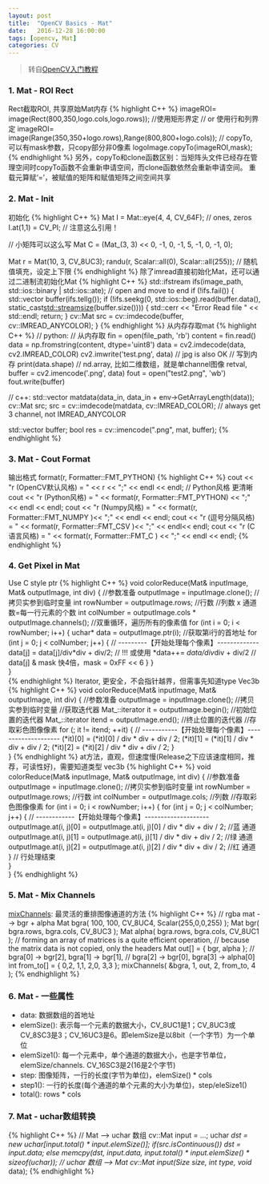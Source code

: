 ```yaml
---
layout: post
title:  "OpenCV Basics - Mat"
date:   2016-12-28 16:00:00
tags: [opencv, Mat]
categories: CV
---
```


> 转自[OpenCV入门教程](http://blog.csdn.net/zhmxy555/article/category/1923021)

### 1. Mat - ROI Rect
Rect截取ROI, 共享原始Mat内存
{% highlight C++ %}
imageROI= image(Rect(800,350,logo.cols,logo.rows));  //使用矩形界定
// or 使用行和列界定
imageROI= image(Range(350,350+logo.rows),Range(800,800+logo.cols));
// copyTo, 可以有mask参数，只copy部分非0像素
logoImage.copyTo(imageROI,mask);
{% endhighlight %}
另外，copyTo和clone函数区别：当矩阵头文件已经存在管理空间时copyTo函数不会重新申请空间，而clone函数依然会重新申请空间。
重载元算赋‘=’，被赋值的矩阵和赋值矩阵之间空间共享

### 2. Mat - Init
初始化
{% highlight C++ %}
Mat I = Mat::eye(4, 4, CV_64F);  // ones, zeros
I.at<double>(1,1) = CV_PI;  // 注意这么引用！

// 小矩阵可以这么写
Mat C = (Mat_<double>(3, 3) << 0, -1, 0, -1, 5, -1, 0, -1, 0);

Mat r = Mat(10, 3, CV_8UC3);
randu(r, Scalar::all(0), Scalar::all(255)); // 随机值填充，设定上下限
{% endhighlight %}
除了imread直接初始化Mat，还可以通过二进制流初始化Mat
{% highlight C++ %}
std::ifstream ifs(image_path, std::ios::binary | std::ios::ate);  // open and move to end
if (!ifs.fail()) {
    std::vector<char> buffer(ifs.tellg());
    if (!ifs.seekg(0, std::ios::beg).read(buffer.data(), static_cast<std::streamsize>(buffer.size()))) {
        std::cerr << "Error Read file " << std::endl;
        return;
    }
    cv::Mat src = cv::imdecode(buffer, cv::IMREAD_ANYCOLOR);
}
{% endhighlight %}
从内存存取mat
{% highlight C++ %}
// python:
// 从内存取
fin = open(file_path, 'rb')
content = fin.read()
data = np.fromstring(content, dtype='uint8')
data = cv2.imdecode(data, cv2.IMREAD_COLOR)
cv2.imwrite('test.png', data)  // jpg is also OK
// 写到内存
print(data.shape)  // nd.array, 比如二维数组，就是单channel图像
retval, buffer = cv2.imencode('.png', data)
fout = open("test2.png", 'wb')
fout.write(buffer)

// c++:
std::vector<uchar> matdata(data_in, data_in + env->GetArrayLength(data));
cv::Mat src;
src = cv::imdecode(matdata, cv::IMREAD_COLOR);  // always get 3 channel, not IMREAD_ANYCOLOR

std::vector<uchar> buffer;
bool res = cv::imencode(".png", mat, buffer);
{% endhighlight %}

### 3. Mat - Cout Format
输出格式 format(r, Formatter::FMT_PYTHON)
{% highlight C++ %}
cout << "r (OpenCV默认风格) = " << r << ";" << endl << endl;
// Python风格 更清晰
cout << "r (Python风格) = " << format(r, Formatter::FMT_PYTHON) << ";" << endl << endl;
cout << "r (Numpy风格) = " <<  format(r, Formatter::FMT_NUMPY )<< ";" << endl << endl;
cout << "r (逗号分隔风格) = " << format(r, Formatter::FMT_CSV   )<< ";" << endl<< endl;
cout << "r (C语言风格) = " <<  format(r, Formatter::FMT_C     ) << ";" << endl << endl;
{% endhighlight %}

### 4. Get Pixel in Mat
Use C style ptr
{% highlight C++ %}
void colorReduce(Mat& inputImage, Mat& outputImage, int div) {
  //参数准备
  outputImage = inputImage.clone();  //拷贝实参到临时变量
  int rowNumber = outputImage.rows;  //行数
  //列数 x 通道数=每一行元素的个数
  int colNumber = outputImage.cols * outputImage.channels();
  //双重循环，遍历所有的像素值
  for (int i = 0; i < rowNumber; i++) {
    uchar* data = outputImage.ptr<uchar>(i);  //获取第i行的首地址
    for (int j = 0; j < colNumber; j++) {
      // ---------【开始处理每个像素】-------------
      data[j] = data[j]/div*div + div/2;
      // !!! 或使用 *data++= *data/div*div + div/2
      // data[j] & mask 快4倍，mask = 0xFF << 6
		}
	}  
}  
{% endhighlight %}
Iterator, 更安全，不会指针越界，但需事先知道type Vec3b
{% highlight C++ %}
void colorReduce(Mat& inputImage, Mat& outputImage, int div) {
  //参数准备
  outputImage = inputImage.clone();  //拷贝实参到临时变量
  //获取迭代器
  Mat_<Vec3b>::iterator it = outputImage.begin<Vec3b>();  //初始位置的迭代器
  Mat_<Vec3b>::iterator itend = outputImage.end<Vec3b>();  //终止位置的迭代器
  //存取彩色图像像素
  for (; it != itend; ++it) {
    // -----------【开始处理每个像素】--------------------
    (*it)[0] = (*it)[0] / div * div + div / 2;
    (*it)[1] = (*it)[1] / div * div + div / 2;
    (*it)[2] = (*it)[2] / div * div + div / 2;
	}  
}
{% endhighlight %}
at方法，直观，但速度慢(Release之下应该速度相同，推荐，可读性好)，需要知道类型 vec3b
{% highlight C++ %}
void colorReduce(Mat& inputImage, Mat& outputImage, int div) {
  //参数准备
  outputImage = inputImage.clone();  //拷贝实参到临时变量
  int rowNumber = outputImage.rows;  //行数
  int colNumber = outputImage.cols;  //列数
  //存取彩色图像像素
  for (int i = 0; i < rowNumber; i++) {
    for (int j = 0; j < colNumber; j++) {
      // ------------【开始处理每个像素】--------------------
      outputImage.at<Vec3b>(i, j)[0] =
          outputImage.at<Vec3b>(i, j)[0] / div * div + div / 2;  //蓝 通道
      outputImage.at<Vec3b>(i, j)[1] =
          outputImage.at<Vec3b>(i, j)[1] / div * div + div / 2;  //绿 通道
      outputImage.at<Vec3b>(i, j)[2] =
          outputImage.at<Vec3b>(i, j)[2] / div * div + div / 2;  //红 通道
    }  // 行处理结束     
	}  
}
{% endhighlight %}

### 5. Mat - Mix Channels
[mixChannels](http://docs.opencv.org/3.1.0/d2/de8/group__core__array.html#ga51d768c270a1cdd3497255017c4504be): 最灵活的重排图像通道的方法
{% highlight C++ %}
// rgba mat --> bgr + alpha
Mat bgra( 100, 100, CV_8UC4, Scalar(255,0,0,255) );
Mat bgr( bgra.rows, bgra.cols, CV_8UC3 );
Mat alpha( bgra.rows, bgra.cols, CV_8UC1 );
// forming an array of matrices is a quite efficient operation,
// because the matrix data is not copied, only the headers
Mat out[] = { bgr, alpha };
// bgra[0] -> bgr[2], bgra[1] -> bgr[1],
// bgra[2] -> bgr[0], bgra[3] -> alpha[0]
int from_to[] = { 0,2, 1,1, 2,0, 3,3 };
mixChannels( &bgra, 1, out, 2, from_to, 4 );
{% endhighlight %}

### 6. Mat - 一些属性
* data: 数据数组的首地址
* elemSize(): 表示每一个元素的数据大小，CV_8UC1是1；CV_8UC3或CV_8SC3是3；CV_16UC3是6。即elemSize是以8bit（一个字节）为一个单位
* elemSize1(): 每一个元素中，单个通道的数据大小，也是字节单位，elemSize/channels. CV_16SC3是2(16是2个字节)
* step: 图像矩阵，一行的长度(字节为单位)，elemSize() * cols
* step1(): 一行的长度(每个通道的单个元素的大小为单位)，step/eleSize1()
* total(): rows * cols

### 7. Mat - uchar数组转换
{% highlight C++ %}
// Mat --> uchar 数组
cv::Mat input = ...;
uchar *dst = new uchar[input.total() * input.elemSize()];
if(src.isContinuous()) 
  dst = input.data;
else 
  memcpy(dst, input.data, input.total() * input.elemSize() * sizeof(uchar));
// uchar 数组 --> Mat
cv::Mat input(Size size, int type, void* data);
{% endhighlight %}
